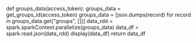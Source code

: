 def groups_data(access_token):
    groups_data = get_groups_id(access_token)
    groups_data = [json.dumps(record) for record in groups_data.get("groups", [])]
    data_rdd = spark.sparkContext.parallelize(groups_data)
    data_df = spark.read.json(data_rdd)
    display(data_df)
    return data_df

